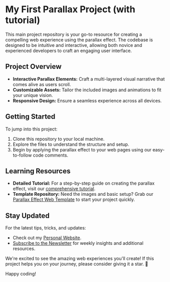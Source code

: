# My First Parallax Project (with tutorial)

This main project repository is your go-to resource for creating a compelling web experience using the parallax effect. The codebase is designed to be intuitive and interactive, allowing both novice and experienced developers to craft an engaging user interface.

## Project Overview

- **Interactive Parallax Elements:** Craft a multi-layered visual narrative that comes alive as users scroll.
- **Customizable Assets:** Tailor the included images and animations to fit your unique vision.
- **Responsive Design:** Ensure a seamless experience across all devices.

## Getting Started

To jump into this project:

1. Clone this repository to your local machine.
2. Explore the files to understand the structure and setup.
3. Begin by applying the parallax effect to your web pages using our easy-to-follow code comments.

## Learning Resources

- **Detailed Tutorial:** For a step-by-step guide on creating the parallax effect, visit our [comprehensive tutorial](https://dyanabutler.com/tutorial-parallax-effect).
- **Template Repository:** Need the images and basic setup? Grab our [Parallax Effect Web Template](https://github.com/dyanabutler/parallax-template) to start your project quickly.

## Stay Updated

For the latest tips, tricks, and updates:

- Check out my [Personal Website](https://dyanabutler.com).
- [Subscribe to the Newsletter](https://dyanabutler.beehiiv.com/subscribe) for weekly insights and additional resources.

We're excited to see the amazing web experiences you'll create! If this project helps you on your journey, please consider giving it a star. 🌟

Happy coding!

